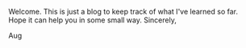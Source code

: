 Welcome.  This is just a blog to keep track of what I've learned so far.  
Hope it can help you in some small way.
Sincerely,

Aug
